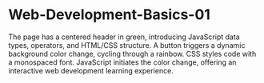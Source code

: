 # Web-Development-Basics-01
The page has a centered header in green, introducing JavaScript data types, operators, and HTML/CSS structure. A button triggers a dynamic background color change, cycling through a rainbow. CSS styles code with a monospaced font. JavaScript initiates the color change, offering an interactive web development learning experience.

